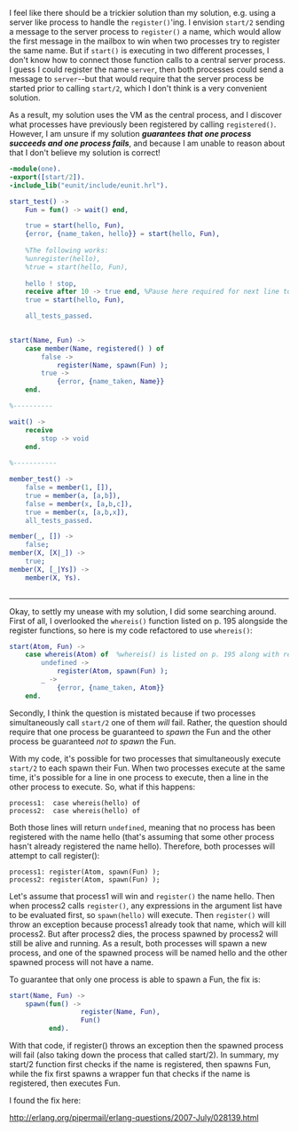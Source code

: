 I feel like there should be a trickier solution than my solution, e.g. using a server like process to handle the `register()`'ing.  I envision `start/2` sending a message to the server process to `register()` a name, which would allow the first message in the mailbox to win when two processes try to register the same name.  But if `start()` is executing in two different processes, I don't know how to connect those function calls to a central server process.  I guess I could register the name `server`, then both processes could send a message to `server`--but that would require that the server process be started prior to calling `start/2`, which I don't think is a very convenient solution. 

As a result, my solution uses the VM as the central process, and I discover what processes have previously been registered by calling `registered()`.  However, I am unsure if my solution ***guarantees that one process succeeds and one process fails***, and because I am unable to reason about that I don't believe my solution is correct!


```erlang
-module(one).
-export([start/2]).
-include_lib("eunit/include/eunit.hrl").

start_test() ->
    Fun = fun() -> wait() end,

    true = start(hello, Fun),
    {error, {name_taken, hello}} = start(hello, Fun),
    
    %The following works:
    %unregister(hello),
    %true = start(hello, Fun),
    
    hello ! stop,
    receive after 10 -> true end, %Pause here required for next line to work 
    true = start(hello, Fun),

    all_tests_passed.
     

start(Name, Fun) ->
    case member(Name, registered() ) of
        false ->
            register(Name, spawn(Fun) );
        true ->
            {error, {name_taken, Name}}
    end.

%----------

wait() ->                        
    receive
        stop -> void
    end.
        
%-----------

member_test() ->
    false = member(1, []),
    true = member(a, [a,b]),
    false = member(x, [a,b,c]),
    true = member(x, [a,b,x]),
    all_tests_passed.

member(_, []) ->
    false;
member(X, [X|_]) ->
    true;
member(X, [_|Ys]) ->
    member(X, Ys).
    
```
------
Okay, to settly my unease with my solution, I did some searching around.  First of all, I overlooked the `whereis()` function listed on p. 195 alongside the register functions, so here is my code refactored to use `whereis()`:
```erlang
start(Atom, Fun) ->
    case whereis(Atom) of  %whereis() is listed on p. 195 along with register().
        undefined ->
            register(Atom, spawn(Fun) );
        _ ->
            {error, {name_taken, Atom}}
    end.
```
Secondly, I think the question is mistated because if two processes simultaneously call `start/2` one of them *will* fail.  Rather, the question should require that one process be guaranteed to *spawn* the Fun and the other process be guaranteed *not to spawn* the Fun.

With my code, it's possible for two processes that simultaneously execute `start/2` to each spawn their Fun.  When two processes execute at the same time, it's possible for a line in one process to execute, then a line in the other process to execute.  So, what if this happens:

    process1:  case whereis(hello) of 
    process2:  case whereis(hello) of

Both those lines will return `undefined`, meaning that no process has been registered with the name hello (that's assuming that some other process hasn't already registered the name hello).  Therefore, both processes will attempt to call register():

    process1: register(Atom, spawn(Fun) );
    process2: register(Atom, spawn(Fun) ); 

Let's assume that process1 will win and `register()` the name hello.  Then when process2 calls `register()`, any expressions in the argument list have to be evaluated first, so `spawn(hello)` will execute.  Then `register()` will throw an exception because process1 already took that name, which will kill process2.  But after process2 dies, the process spawned by process2  will still be alive and running.  As a result, both processes will spawn a new process, and one of the spawned process will be named hello and the other spawned process will not have a name.

To guarantee that only one process is able to spawn a Fun, the fix is:

```erlang
start(Name, Fun) ->
    spawn(fun() ->
                  register(Name, Fun),
                  Fun()
          end).
```

With that code, if register() throws an exception then the spawned process will fail (also taking down the process that called start/2).  In summary, my start/2 function first checks if the name is registered, then spawns Fun, while the fix first spawns a wrapper fun that checks if the name is registered, then executes Fun.

I found the fix here:

http://erlang.org/pipermail/erlang-questions/2007-July/028139.html


        
